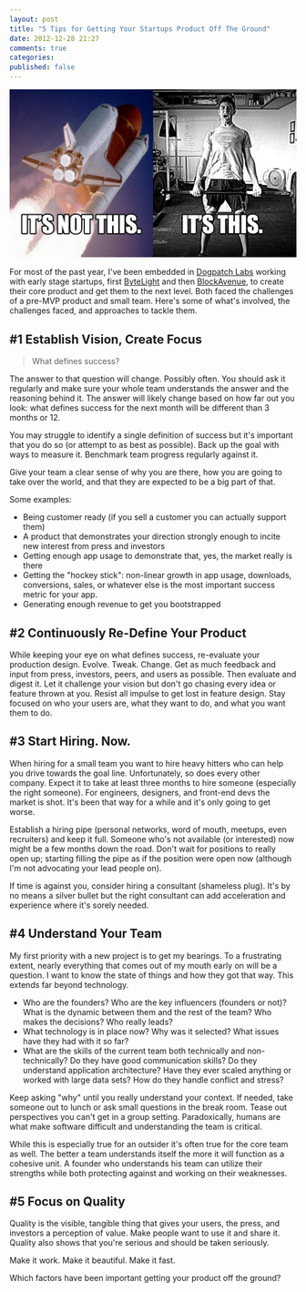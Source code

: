 ```yaml
---
layout: post
title: "5 Tips for Getting Your Startups Product Off The Ground"
date: 2012-12-28 21:27
comments: true
categories: 
published: false
---
```


![Lift off getting your startup product off the ground](/images/getting-your-startup-off-the-ground.jpg)

For most of the past year, I've been embedded in [Dogpatch Labs](http://dogpatchlabs.com) working with early stage startups, first [ByteLight](http://www.bytelight.com/ "Indoor Location") and then [BlockAvenue](http://www.blockavenue.com/ "Neighborhood Reviews"), to create their core product and get them to the next level. Both faced the challenges of a pre-MVP product and small team. Here's some of what's involved, the challenges faced, and approaches to tackle them.

<!-- more -->

## #1 Establish Vision, Create Focus

> What defines success?

The answer to that question will change. Possibly often. You should ask it regularly and make sure your whole team understands the answer and the reasoning behind it. The answer will likely change based on how far out you look: what defines success for the next month will be different than 3 months or 12.

You may struggle to identify a single definition of success but it's important that you do so (or attempt to as best as possible). Back up the goal with ways to measure it. Benchmark team progress regularly against it.

Give your team a clear sense of why you are there, how you are going to take over the world, and that they are expected to be a big part of that.

Some examples:

* Being customer ready (if you sell a customer you can actually support them)
* A product that demonstrates your direction strongly enough to incite new interest from press and investors
* Getting enough app usage to demonstrate that, yes, the market really is there
* Getting the "hockey stick": non-linear growth in app usage, downloads, conversions, sales, or whatever else is the most important success metric for your app.
* Generating enough revenue to get you bootstrapped

## #2 Continuously Re-Define Your Product

While keeping your eye on what defines success, re-evaluate your production design. Evolve. Tweak. Change. Get as much feedback and input from press, investors, peers, and users as possible. Then evaluate and digest it. Let it challenge your vision but don't go chasing every idea or feature thrown at you. Resist all impulse to get lost in feature design. Stay focused on who your users are, what they want to do, and what you want them to do.

## #3 Start Hiring. Now.

When hiring for a small team you want to hire heavy hitters who can help you drive towards the goal line. Unfortunately, so does every other company. Expect it to take at least three months to hire someone (especially the right someone). For engineers, designers, and front-end devs the market is shot. It's been that way for a while and it's only going to get worse.

Establish a hiring pipe (personal networks, word of mouth, meetups, even recruiters) and keep it full. Someone who's not available (or interested) now might be a few months down the road. Don't wait for positions to really open up; starting filling the pipe as if the position were open now (although I'm not advocating your lead people on).

If time is against you, consider hiring a consultant (shameless plug). It's by no means a silver bullet but the right consultant can add acceleration and experience where it's sorely needed.

## #4 Understand Your Team

My first priority with a new project is to get my bearings. To a frustrating extent, nearly everything that comes out of my mouth early on will be a question. I want to know the state of things and how they got that way. This extends far beyond technology.

* Who are the founders? Who are the key influencers (founders or not)? What is the dynamic between them and the rest of the team? Who makes the decisions? Who really leads?
* What technology is in place now? Why was it selected? What issues have they had with it so far?
* What are the skills of the current team both technically and non-technically? Do they have good communication skills? Do they understand application architecture? Have they ever scaled anything or worked with large data sets? How do they handle conflict and stress?

Keep asking "why" until you really understand your context. If needed, take someone out to lunch or ask small questions in the break room. Tease out perspectives you can't get in a group setting. Paradoxically, humans are what make software difficult and understanding the team is critical.

While this is especially true for an outsider it's often true for the core team as well. The better a team understands itself the more it will function as a cohesive unit. A founder who understands his team can utilize their strengths while both protecting against and working on their weaknesses.

## #5 Focus on Quality

Quality is the visible, tangible thing that gives your users, the press, and investors a perception of value. Make people want to use it and share it. Quality also shows that you're serious and should be taken seriously.

Make it work. Make it beautiful. Make it fast.

Which factors have been important getting your product off the ground?
